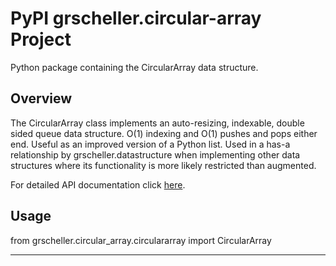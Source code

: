 # PyPI grscheller.circular-array Project

Python package containing the CircularArray data structure.

## Overview

The CircularArray class implements an auto-resizing, indexable, double
sided queue data structure. O(1) indexing and O(1) pushes and pops
either end. Useful as an improved version of a Python list. Used in
a has-a relationship by grscheller.datastructure when implementing other
data structures where its functionality is more likely restricted than
augmented.

For detailed API documentation click [here][1].

## Usage

from grscheller.circular_array.circulararray import CircularArray

---

[1]: https://grscheller.github.io/circular-array/API/development/html/grscheller/circular_array/index.html

